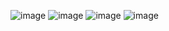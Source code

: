 ![image](https://github.com/user-attachments/assets/a2e5724a-c838-4a57-b514-6481619ff76a)
![image](https://github.com/user-attachments/assets/532a9aaa-6017-428c-900d-acdfe61fc65e)
![image](https://github.com/user-attachments/assets/b866b0fb-532c-432e-8a5f-6019ce9bb135)
![image](https://github.com/user-attachments/assets/300e9737-bc4c-43b0-a2e8-0bf89014e33f)
